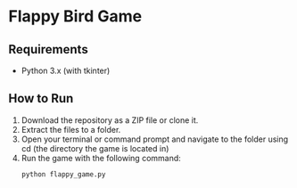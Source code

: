 # Flappy Bird Game

## Requirements
- Python 3.x (with tkinter)

## How to Run
1. Download the repository as a ZIP file or clone it.
2. Extract the files to a folder.
3. Open your terminal or command prompt and navigate to the folder using cd (the  directory the game is located in)
4. Run the game with the following command:
   ```bash
   python flappy_game.py

